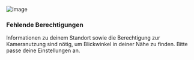 ![image](/assets/items/dialogs/medias/ar-unavailable.svg)

### Fehlende Berechtigungen

Informationen zu deinem Standort sowie die Berechtigung zur Kameranutzung sind nötig, um Blickwinkel in deiner Nähe zu finden. Bitte passe deine Einstellungen an.
